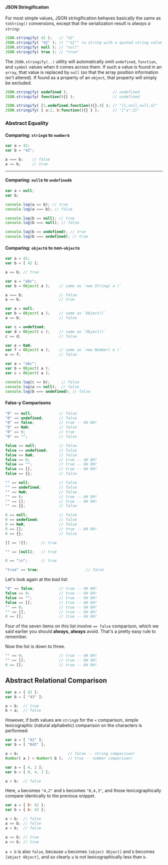 #### JSON Stringification
For most simple values, JSON stringification behaves basically the same as `toString()` conversions, except that the serialization result is *always a `string`*:
```js
JSON.stringify( 42 );	// "42"
JSON.stringify( "42" );	// ""42"" (a string with a quoted string value in it)
JSON.stringify( null );	// "null"
JSON.stringify( true );	// "true"
```
The `JSON.stringify(..)` utility will automatically omit `undefined`, `function`, and `symbol` values when it comes across them. If such a value is found in an `array`, that value is replaced by `null` (so that the array position information isn't altered). If found as a property of an `object`, that property will simply be excluded.
```js
JSON.stringify( undefined );					// undefined
JSON.stringify( function(){} );					// undefined

JSON.stringify( [1,undefined,function(){},4] );	// "[1,null,null,4]"
JSON.stringify( { a:2, b:function(){} } );		// "{"a":2}"
```
### Abstract Equality
#### Comparing: `string`s to `number`s
```js
var a = 42;
var b = "42";

a === b;	// false
a == b;		// true
```
***************

#### Comparing: `null`s to `undefined`s
```js
var a = null;
var b;

console.log(a == b); // true  
console.log(a === b); // false

console.log(b == null); // true
console.log(b === null); // false

console.log(b == undefined); // true
console.log(b === undefined); // true
```

#### Comparing: `object`s to non-`object`s

```js
var a = 42;
var b = [ 42 ];

a == b;	// true
```
```js
var a = "abc";
var b = Object( a );	// same as `new String( a )`

a === b;				// false
a == b;					// true
```

```js
var a = null;
var b = Object( a );	// same as `Object()`
a == b;					// false

var c = undefined;
var d = Object( c );	// same as `Object()`
c == d;					// false

var e = NaN;
var f = Object( e );	// same as `new Number( e )`
e == f;					// false
```
```js
var a = "abc";
var b = Object( a ); 
var c = Object( a ); 

console.log(c == b);     // false
console.log(a == null);  // false
console.log(b === undefined); // false
```
#### False-y Comparisons

```js
"0" == null;			// false
"0" == undefined;		// false
"0" == false;			// true -- UH OH!
"0" == NaN;				// false
"0" == 0;				// true
"0" == "";				// false

false == null;			// false
false == undefined;		// false
false == NaN;			// false
false == 0;				// true -- UH OH!
false == "";			// true -- UH OH!
false == [];			// true -- UH OH!
false == {};			// false

"" == null;				// false
"" == undefined;		// false
"" == NaN;				// false
"" == 0;				// true -- UH OH!
"" == [];				// true -- UH OH!
"" == {};				// false

0 == null;				// false
0 == undefined;			// false
0 == NaN;				// false
0 == [];				// true -- UH OH!
0 == {};				// false
```
```js
[] == ![];		// true

"" == [null];	// true

0 == "\n";      // true

"true" == true;                     // false
```
Let's look again at the *bad* list:

```js
"0" == false;			// true -- UH OH!
false == 0;				// true -- UH OH!
false == "";			// true -- UH OH!
false == [];			// true -- UH OH!
"" == 0;				// true -- UH OH!
"" == [];				// true -- UH OH!
0 == [];				// true -- UH OH!
```

Four of the seven items on this list involve `== false` comparison, which we said earlier you should **always, always** avoid. That's a pretty easy rule to remember.

Now the list is down to three.

```js
"" == 0;				// true -- UH OH!
"" == [];				// true -- UH OH!
0 == [];				// true -- UH OH!
```
## Abstract Relational Comparison

```js
var a = [ 42 ];
var b = [ "43" ];

a < b;	// true
b < a;	// false

```
However, if both values are `string`s for the `<` comparison, simple lexicographic (natural alphabetic) comparison on the characters is performed:

```js
var a = [ "42" ];
var b = [ "043" ];

a < b;                      // false -- string comparison!
Number( a ) < Number( b );  // true -- number comparison!
```

```js
var a = [ 4, 2 ];
var b = [ 0, 4, 3 ];

a < b;	// false
```

Here, `a` becomes `"4,2"` and `b` becomes `"0,4,3"`, and those lexicographically compare identically to the previous snippet.
```js
var a = { b: 42 };
var b = { b: 43 };

a < b;	// false
a == b;	// false
a > b;	// false

a <= b;	// true
a >= b;	// true
```
`a < b` is also `false`, because `a` becomes `[object Object]` and `b` becomes `[object Object]`, and so clearly `a` is not lexicographically less than `b`.
